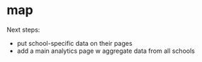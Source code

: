 # map
Next steps:
- put school-specific data on their pages
- add a main analytics page w aggregate data from all schools

